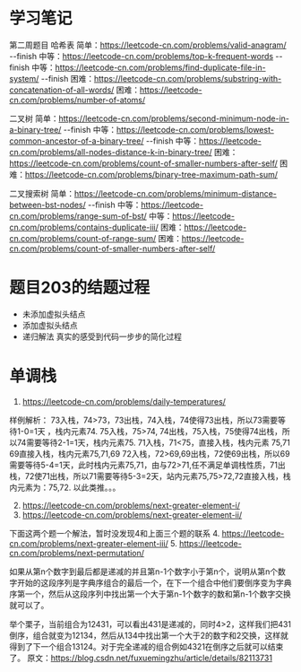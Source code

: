 # 学习笔记
第二周题目
哈希表
简单：https://leetcode-cn.com/problems/valid-anagram/            --finish
中等：https://leetcode-cn.com/problems/top-k-frequent-words      --finish
中等：https://leetcode-cn.com/problems/find-duplicate-file-in-system/    --finish
困难：https://leetcode-cn.com/problems/substring-with-concatenation-of-all-words/
困难：https://leetcode-cn.com/problems/number-of-atoms/

二叉树
简单：https://leetcode-cn.com/problems/second-minimum-node-in-a-binary-tree/     --finish
中等：https://leetcode-cn.com/problems/lowest-common-ancestor-of-a-binary-tree/  --finish
中等：https://leetcode-cn.com/problems/all-nodes-distance-k-in-binary-tree/
困难：https://leetcode-cn.com/problems/count-of-smaller-numbers-after-self/
困难：https://leetcode-cn.com/problems/binary-tree-maximum-path-sum/

二叉搜索树
简单：https://leetcode-cn.com/problems/minimum-distance-between-bst-nodes/     --finish
中等：https://leetcode-cn.com/problems/range-sum-of-bst/
中等：https://leetcode-cn.com/problems/contains-duplicate-iii/
困难：https://leetcode-cn.com/problems/count-of-range-sum/
困难：https://leetcode-cn.com/problems/count-of-smaller-numbers-after-self/

# 题目203的结题过程
- 未添加虚拟头结点
- 添加虚拟头结点
- 递归解法
真实的感受到代码一步步的简化过程

# 单调栈
1. https://leetcode-cn.com/problems/daily-temperatures/

样例解析：
73入栈，74>73，73出栈，74入栈，74使得73出栈，所以73需要等待1-0=1天 ，栈内元素74.
75入栈，75>74, 74出栈，75入栈，75使得74出栈，所以74需要等待2-1=1天，栈内元素75.
71入栈，71<75，直接入栈，栈内元素 75,71
69直接入栈，栈内元素75,71,69
72入栈，72>69,69出栈，72使69出栈，所以69需要等待5-4=1天，此时栈内元素75,71，由与72>71,任不满足单调栈性质，71出栈，72使71出栈，所以71需要等待5-3=2天，站内元素75,75>72,72直接入栈，栈内元素为：75,72.
以此类推。。。

2. https://leetcode-cn.com/problems/next-greater-element-i/
3. https://leetcode-cn.com/problems/next-greater-element-ii/

下面这两个题一个解法，暂时没发现4和上面三个题的联系
4. https://leetcode-cn.com/problems/next-greater-element-iii/
5. https://leetcode-cn.com/problems/next-permutation/

如果从第n个数字到最后都是递减的并且第n-1个数字小于第n个，说明从第n个数字开始的这段序列是字典序组合的最后一个，在下一个组合中他们要倒序变为字典序第一个，然后从这段序列中找出第一个大于第n-1个数字的数和第n-1个数字交换就可以了。

举个栗子，当前组合为12431，可以看出431是递减的，同时4>2，这样我们把431倒序，组合就变为12134，然后从134中找出第一个大于2的数字和2交换，这样就得到了下一个组合13124。对于完全递减的组合例如4321在倒序之后就可以结束了。
原文：https://blog.csdn.net/fuxuemingzhu/article/details/82113731
